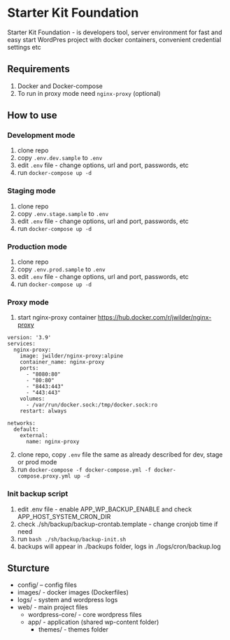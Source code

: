 # Starter Kit Foundation

Starter Kit Foundation - is developers tool, server environment for fast and easy start WordPres project with docker containers, convenient credential settings etc

## Requirements
 
1. Docker and Docker-compose
2. To run in proxy mode need `nginx-proxy` (optional)

## How to use

### Development mode
 
1. clone repo
2. copy `.env.dev.sample` to  `.env`
3. edit `.env` file - change options, url and port, passwords, etc
4. run `docker-compose up -d`

### Staging mode
 
1. clone repo
2. copy `.env.stage.sample` to  `.env`
3. edit `.env` file - change options, url and port, passwords, etc
4. run `docker-compose up -d`
    
### Production mode
 
1. clone repo
2. copy `.env.prod.sample` to  `.env`
3. edit `.env` file - change options, url and port, passwords, etc
4. run `docker-compose up -d`

### Proxy mode

1. start nginx-proxy container https://hub.docker.com/r/jwilder/nginx-proxy

```
version: '3.9'
services:
  nginx-proxy:
    image: jwilder/nginx-proxy:alpine
    container_name: nginx-proxy
    ports:
      - "8080:80"
      - "80:80"
      - "8443:443"
      - "443:443"
    volumes:
      - /var/run/docker.sock:/tmp/docker.sock:ro
    restart: always

networks:
  default:
    external:
      name: nginx-proxy

```

2. clone repo, copy `.env` file the same as already described for dev, stage or prod mode
3. run `docker-compose -f docker-compose.yml -f docker-compose.proxy.yml up -d`

### Init backup script

1. edit .env file - enable APP_WP_BACKUP_ENABLE and check APP_HOST_SYSTEM_CRON_DIR
2. check ./sh/backup/backup-crontab.template - change cronjob time if need 
3. run `bash ./sh/backup/backup-init.sh`
4. backups will appear in ./backups folder, logs in ./logs/cron/backup.log

## Sturcture
 - config/ – config files
 - images/ - docker images (Dockerfiles)
 - logs/ - system and wordpress logs
 - web/ - main project files
    - wordpress-core/ - core wordpress files
    - app/ - application (shared wp-content folder)
        - themes/ - themes folder
      
